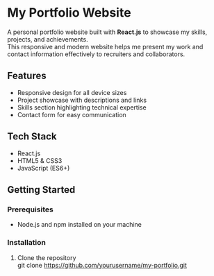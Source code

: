 # My Portfolio Website

A personal portfolio website built with **React.js** to showcase my skills, projects, and achievements.  
This responsive and modern website helps me present my work and contact information effectively to recruiters and collaborators.

## Features

- Responsive design for all device sizes  
- Project showcase with descriptions and links  
- Skills section highlighting technical expertise  
- Contact form for easy communication  

## Tech Stack

- React.js  
- HTML5 & CSS3  
- JavaScript (ES6+)  

## Getting Started

### Prerequisites

- Node.js and npm installed on your machine

### Installation

1. Clone the repository  
   git clone https://github.com/yourusername/my-portfolio.git
